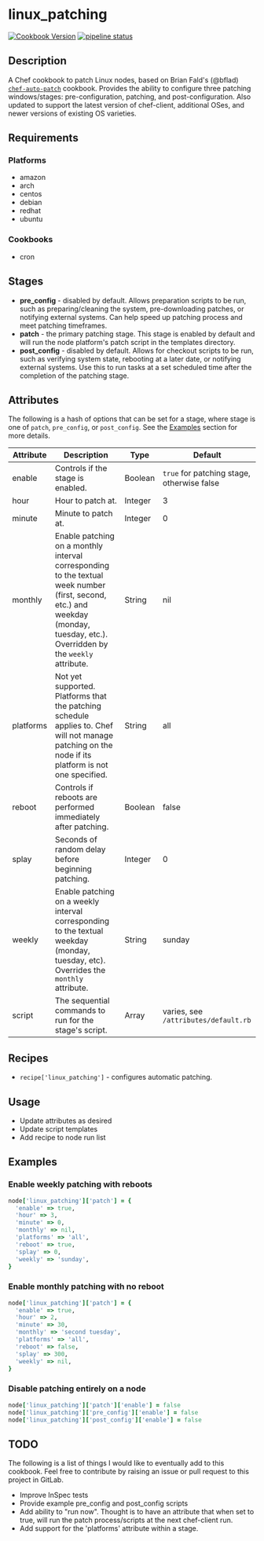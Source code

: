 # linux_patching

[![Cookbook Version](https://img.shields.io/cookbook/v/linux_patching.svg)](https://supermarket.chef.io/cookbooks/linux_patching)
[![pipeline status](https://gitlab.com/dg42/chef_linux_patching/badges/master/pipeline.svg)](https://gitlab.com/dg42/chef_linux_patching/commits/master)

## Description
A Chef cookbook to patch Linux nodes, based on Brian Fald's (@bflad) [`chef-auto-patch`](https://github.com/bflad/chef-auto-patch) cookbook.  Provides the ability to configure three patching windows/stages: pre-configuration, patching, and post-configuration.  Also updated to support the latest version of chef-client, additional OSes, and newer versions of existing OS varieties.

## Requirements

### Platforms
* amazon
* arch
* centos
* debian
* redhat
* ubuntu

### Cookbooks
* cron

## Stages
* **pre_config** - disabled by default.  Allows preparation scripts to be run, such as preparing/cleaning the system, pre-downloading patches, or notifying external systems.  Can help speed up patching process and meet patching timeframes.
* **patch** - the primary patching stage.  This stage is enabled by default and will run the node platform's patch script in the templates directory.
* **post_config** - disabled by default.  Allows for checkout scripts to be run, such as verifying system state, rebooting at a later date, or notifying external systems.  Use this to run tasks at a set scheduled time after the completion of the patching stage.

## Attributes
The following is a hash of options that can be set for a stage, where stage is one of `patch`, `pre_config`, or `post_config`.  See the [Examples](#examples) section for more details.

Attribute | Description | Type | Default
-|-|-|-
enable | Controls if the stage is enabled. | Boolean | `true` for patching stage, otherwise false
hour | Hour to patch at. | Integer | 3
minute | Minute to patch at. | Integer | 0
monthly | Enable patching on a monthly interval corresponding to the textual week number (first, second, etc.) and weekday (monday, tuesday, etc.).  Overridden by the `weekly` attribute. | String | nil
platforms | Not yet supported.  Platforms that the patching schedule applies to.  Chef will not manage patching on the node if its platform is not one specified. | String | all
reboot | Controls if reboots are performed immediately after patching. | Boolean | false
splay | Seconds of random delay before beginning patching. | Integer | 0
weekly | Enable patching on a weekly interval corresponding to the textual weekday (monday, tuesday, etc).  Overrides the `monthly` attribute. | String | sunday
script | The sequential commands to run for the stage's script. | Array | varies, see `/attributes/default.rb`

## Recipes
* `recipe['linux_patching']` - configures automatic patching.

## Usage
* Update attributes as desired
* Update script templates
* Add recipe to node run list

## Examples

### Enable weekly patching with reboots
```ruby
node['linux_patching']['patch'] = {
  'enable' => true,
  'hour' => 3,
  'minute' => 0,
  'monthly' => nil,
  'platforms' => 'all',
  'reboot' => true,
  'splay' => 0,
  'weekly' => 'sunday',
}
```

### Enable monthly patching with no reboot
```ruby
node['linux_patching']['patch'] = {
  'enable' => true,
  'hour' => 2,
  'minute' => 30,
  'monthly' => 'second tuesday',
  'platforms' => 'all',
  'reboot' => false,
  'splay' => 300,
  'weekly' => nil,
}
```

### Disable patching entirely on a node
```ruby
node['linux_patching']['patch']['enable'] = false
node['linux_patching']['pre_config']['enable'] = false
node['linux_patching']['post_config']['enable'] = false
```

## TODO
The following is a list of things I would like to eventually add to this cookbook.  Feel free to contribute by raising an issue or pull request to this project in GitLab.

- Improve InSpec tests
- Provide example pre_config and post_config scripts
- Add ability to "run now".  Thought is to have an attribute that when set to true, will run the patch process/scripts at the next chef-client run.
- Add support for the 'platforms' attribute within a stage.
